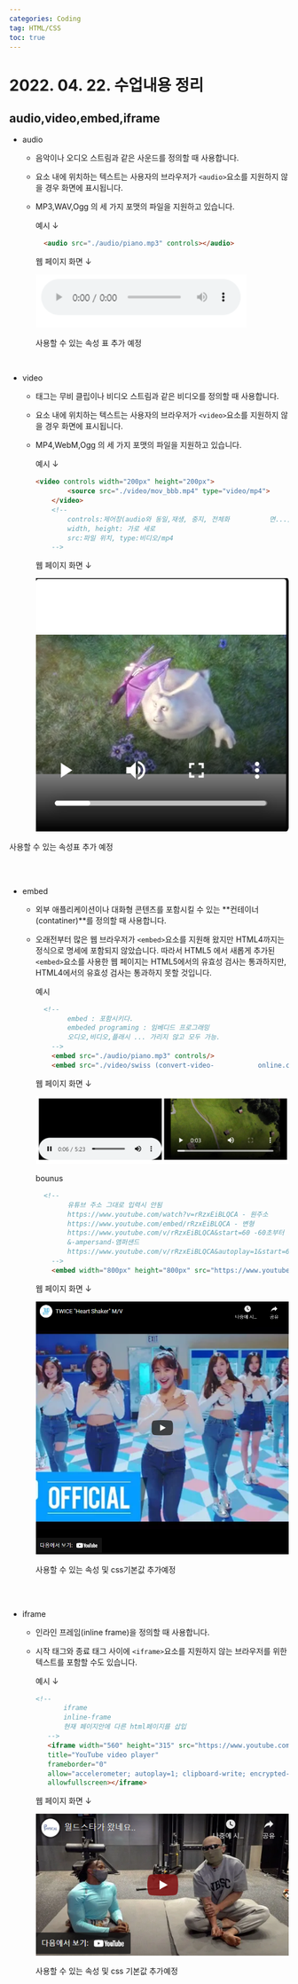 ```yaml
---
categories: Coding
tag: HTML/CSS 
toc: true
---
```




# 2022. 04. 22. 수업내용 정리

## audio,video,embed,iframe 



+ audio

  * 음악이나 오디오 스트림과 같은 사운드를 정의할 때 사용합니다.

  * 요소 내에 위치하는 텍스트는 사용자의 브라우저가 `<audio>`요소를 지원하지 않을 경우 화면에 표시됩니다.

  * MP3,WAV,Ogg 의 세 가지 포맷의 파일을 지원하고 있습니다. <br>

    예시 ↓

    ```html
      <audio src="./audio/piano.mp3" controls></audio>
    ```

    웹 페이지 화면 ↓

    <img src="../../images/2022-04-23-seventh/audio.png" alt="audio" style="zoom:120%;" />

    사용할 수 있는 속성 표 추가 예정

  <br>

+ video

  * 태그는 무비 클립이나 비디오 스트림과 같은 비디오를 정의할 때 사용합니다.

  * 요소 내에 위치하는 텍스트는 사용자의 브라우저가 `<video>`요소를 지원하지 않을 경우 화면에 표시됩니다.

  * MP4,WebM,Ogg 의 세 가지 포맷의 파일을 지원하고 있습니다.<br>

    예시 ↓

    ```html
    <video controls width="200px" height="200px">
            <source src="./video/mov_bbb.mp4" type="video/mp4">
        </video>
        <!--
            controls:제어창(audio와 동일,재생, 중지, 전체화			면...)
            width, height: 가로 세로
            src:파일 위치, type:비디오/mp4
        -->
    ```

    웹 페이지 화면 ↓

    ![video](../../images/2022-04-23-seventh/video.png)

사용할 수 있는 속성표 추가 예정

<br><br>

+ embed

  * 외부 애플리케이션이나 대화형 콘텐츠를 포함시킬 수 있는 **컨테이너(contatiner)**를 정의할 때 사용합니다.

  * 오래전부터 많은 웹 브라우저가 `<embed>`요소를 지원해 왔지만 HTML4까지는 정식으로 명세에 포함되지 않았습니다. 따라서 HTML5 에서 새롭게 추가된 `<embed>`요소를 사용한 웹 페이지는 HTML5에서의 유효성 검사는 통과하지만, HTML4에서의 유효성 검사는 통과하지 못할 것입니다. <br>

    예시

    ```html
      <!--
            embed : 포함시키다.
            embeded programing : 임베디드 프로그래밍 
            오디오,비디오,플래시 ... 가리지 않고 모두 가능.
        -->
        <embed src="./audio/piano.mp3" controls/>
        <embed src="./video/swiss (convert-video-			online.com).mp4" controls/>
    ```

    웹 페이지 화면 ↓

    <img src="../../images/2022-04-23-seventh/embed.png" alt="embed" style="zoom:120%;" />

    bounus

    ```html
      <!--
            유튜브 주소 그대로 입력시 안됨
            https://www.youtube.com/watch?v=rRzxEiBLQCA - 원주소
            https://www.youtube.com/embed/rRzxEiBLQCA - 변형
            https://www.youtube.com/v/rRzxEiBLQCA&start=60 -60초부터 시작 
            &-ampersand-앰퍼샌드
            https://www.youtube.com/v/rRzxEiBLQCA&autoplay=1&start=60 -자동재생, 60초부터 시작
        -->
        <embed width="800px" height="800px" src="https://www.youtube.com/v/rRzxEiBLQCA&start=60" type="video/mp4">
    ```

    웹 페이지 화면 ↓

    <img src="../../images/2022-04-23-seventh/embedU2.png" alt="embedU2" style="zoom:80%;" />

    사용할 수 있는 속성 및 css기본값 추가예정

    <br><br>

+ iframe

  * 인라인 프레임(inline frame)을 정의할 때 사용합니다.

  * 시작 태그와 종료 태그 사이에 `<iframe>`요소를 지원하지 않는 브라우저를 위한 텍스트를 포함할 수도 있습니다. 

    예시 ↓

    ```html
    <!--
           iframe
           inline-frame
           현재 페이지안에 다른 html페이지를 삽입
       -->
       <iframe width="560" height="315" src="https://www.youtube.com/embed/4-W32pQUnfs" 
       title="YouTube video player" 
       frameborder="0" 
       allow="accelerometer; autoplay=1; clipboard-write; encrypted-media; gyroscope; picture-in-picture" 
       allowfullscreen></iframe>
    ```

    웹 페이지 화면 ↓

    ![iframe](../../images/2022-04-23-seventh/iframe.png)

    사용할 수 있는 속성 및 css 기본값 추가예정

    <br><br>

    

​				
